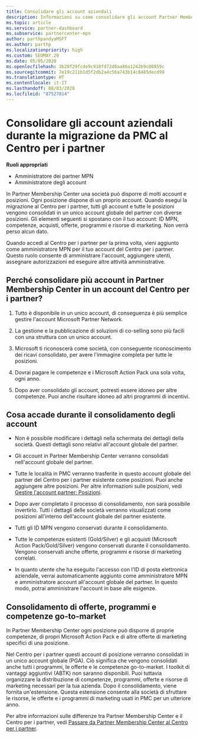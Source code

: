 ```yaml
---
title: Consolidare gli account aziendali
description: Informazioni su come consolidare gli account Partner Membership Center (PMC) in un unico account nel Centro per i partner. Si applica alla migrazione da Partner Membership Center (PMC) al Centro per i partner.
ms.topic: article
ms.service: partner-dashboard
ms.subservice: partnercenter-mpn
author: parthpandyaMSFT
ms.author: parthp
ms.localizationpriority: high
ms.custom: SEOMAY.20
ms.date: 05/05/2020
ms.openlocfilehash: 3b20f29fcde9c910fd72d0aa86a1242b9c00859c
ms.sourcegitcommit: 7e19c211b1d5f2db2a4c56a743b14c8485decd99
ms.translationtype: HT
ms.contentlocale: it-IT
ms.lasthandoff: 08/03/2020
ms.locfileid: "87527814"
---
```

# <a name="consolidate-your-company-accounts-when-migrating-from-pmc-to-partner-center"></a>Consolidare gli account aziendali durante la migrazione da PMC al Centro per i partner

**Ruoli appropriati**

- Amministratore dei partner MPN
- Amministratore degli account

In Partner Membership Center una società può disporre di molti account e posizioni. Ogni posizione dispone di un proprio account. Quando esegui la migrazione al Centro per i partner, tutti gli account e tutte le posizioni vengono consolidati in un unico account globale del partner con diverse posizioni. Gli elementi seguenti si spostano con il tuo account: ID MPN, competenze, acquisti, offerte, programmi e risorse di marketing. Non verrà perso alcun dato.

Quando accedi al Centro per i partner per la prima volta, vieni aggiunto come amministratore MPN per il tuo account del Centro per i partner. Questo ruolo consente di amministrare l'account, aggiungere utenti, assegnare autorizzazioni ed eseguire altre attività amministrative.

## <a name="why-should-you-consolidate-your-multiple-accounts-in-pmc-into-one-account-in-partner-center"></a>Perché consolidare più account in Partner Membership Center in un account del Centro per i partner?

1. Tutto è disponibile in un unico account, di conseguenza è più semplice gestire l'account Microsoft Partner Network.

2. La gestione e la pubblicazione di soluzioni di co-selling sono più facili con una struttura con un unico account.

3. Microsoft ti riconoscerà come società, con conseguente riconoscimento dei ricavi consolidato, per avere l'immagine completa per tutte le posizioni.  

4. Dovrai pagare le competenze e i Microsoft Action Pack una sola volta, ogni anno.

5. Dopo aver consolidato gli account, potresti essere idoneo per altre competenze. Puoi anche risultare idoneo ad altri programmi di incentivi.

## <a name="what-happens-during-consolidation-of-accounts"></a>Cosa accade durante il consolidamento degli account

- Non è possibile modificare i dettagli nella schermata dei dettagli della società. Questi dettagli sono relativi all'account globale del partner.

- Gli account in Partner Membership Center verranno consolidati nell'account globale del partner.

- Tutte le località in PMC verranno trasferite in questo account globale del partner del Centro per i partner esistente come posizioni. Puoi anche aggiungere altre posizioni. Per altre informazioni sulle posizioni, vedi [Gestire l'account partner: Posizioni](manage-locations.md).

- Dopo aver completato il processo di consolidamento, non sarà possibile invertirlo. Tutti i dettagli delle società verranno visualizzati come posizioni all'interno dell'account globale del partner esistente. 

- Tutti gli ID MPN vengono conservati durante il consolidamento.

- Tutte le competenze esistenti (Gold/Silver) e gli acquisti (Microsoft Action Pack/Gold/Silver) vengono conservati durante il consolidamento. Vengono conservati anche offerte, programmi e risorse di marketing correlati.

- In quanto utente che ha eseguito l'accesso con l'ID di posta elettronica aziendale, verrai automaticamente aggiunto come amministratore MPN e amministratore account all'account globale del partner. In questo modo, potrai amministrare l'account in base alle esigenze.

## <a name="consolidating-your-go-to-market-offers-programs-and-competencies"></a>Consolidamento di offerte, programmi e competenze go-to-market

In Partner Membership Center ogni posizione può disporre di proprie competenze, di propri Microsoft Action Pack e di altre offerte di marketing specifici di una posizione.

Nel Centro per i partner questi account di posizione verranno consolidati in un unico account globale (PGA). Ciò significa che vengono consolidati anche tutti i programmi, le offerte e le competenze go-to-market. I toolkit di vantaggi aggiuntivi (ABTK) non saranno disponibili. Puoi tuttavia organizzare la distribuzione di competenze, programmi, offerte e risorse di marketing necessari per la tua azienda. Dopo il consolidamento, viene fornita un'estensione. Questa estensione consente alla società di sfruttare le risorse, le offerte e i programmi di marketing usati in PMC per un ulteriore anno.

Per altre informazioni sulle differenze tra Partner Membership Center e il Centro per i partner, vedi [Passare da Partner Membership Center al Centro per i partner](guide-to-migration.md).
